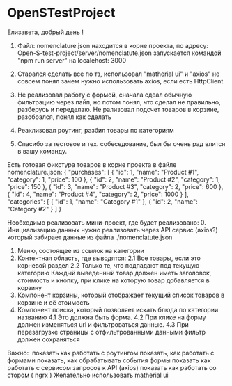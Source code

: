 # OpenSTestProject

Елизавета, добрый день !

1. Файл: nomenclature.json находится в корне проекта,
   по адресу: Open-S-test-project/server/nomenclatute.json
   запускается командой "npm run server" на localehost: 3000

2. Старался сделать все по тз, использовал "matherial ui" и "axios"
   не совсем понял зачем нужно использовать axios, если есть HttpClient

3. Не реализовал работу с формой, сначала сдеал обычную фильтрацию через пайп,
   но потом понял, что сделал не правильно, разберусь и переделаю.
   Не рализовал подсчет товаров в корзине, разобрался, понял как сделать

4. Реаклизовал роутинг, разбил товары по категориям

5. Спасибо за тестовое и тех. собеседование, был бы очень рад влится в вашу команду.

Есть готовая фикстура товаров в корне проекта в файле nomenclature.json:
{
"purchases": [
{
"id": 1,
"name": "Product #1",
"category": 1,
"price": 100
},
{
"id": 2,
"name": "Product #2",
"category": 1,
"price": 150
},
{
"id": 3,
"name": "Product #3",
"category": 2,
"price": 600
},
{
"id": 4,
"name": "Product #4",
"category": 2,
"price": 1000
}
],
"categories": [
{
"id": 1,
"name": "Category #1"
},
{
"id": 2,
"name": "Category #2"
}
]
}

Необходимо реализовать мини-проект, где будет реализовано: 0. Инициализацию данных нужно реализовать через API сервис (axios?) который забирает данные из файла ./nomenclatute.json

1. Меню, состоящее из ссылок на категории
2. Контентная область, где выводятся:
   2.1 Все товары, если это корневой раздел
   2.2 Только те, что подпадают под текущую категорию
   Каждый выведенный товар должен иметь заголовок, стоимость и кнопку, при клике на которую товар добавляется в корзину
3. Компонент корзины, который отображает текущий список товаров в корзине и её стоимость
4. Компонент поиска, который позволяет искать блюда по
   категории
   названию
   4.1 Это должна быть форма.
   4.2 При клике на форму должен изменяться url и фильтроваться данные.
   4.3 При перезагрузке страницы с отфильтрованными данными фильтр должен сохраняться

Важно: 
показать как работать с роутингом
показать, как работать с формами
показать, как обрабатывать события формы
показать как работать с сервисом запросов к API (axios)
показать как работать со стором ( ngrx )
Желательно использовать matherial ui

